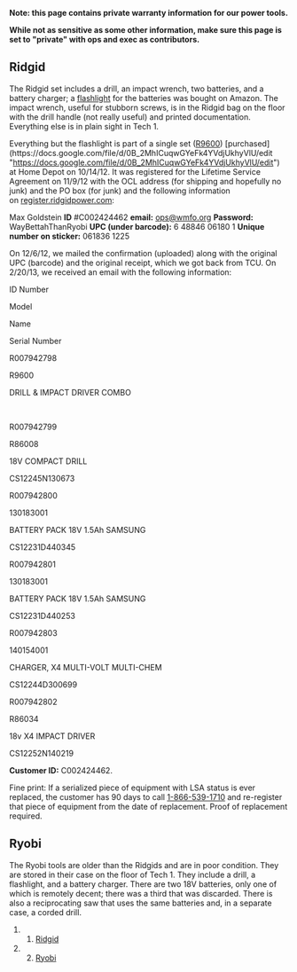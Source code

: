 **Note: this page contains private warranty information for our power tools.**

**While not as sensitive as some other information, make sure this page is set to "private" with ops and exec as contributors.**

Ridgid
------

The Ridgid set includes a drill, an impact wrench, two batteries, and a battery charger; a [flashlight](http://www.amazon.com/Cordless-Flashlight-R829-Battery-included/dp/B0011FK8KK/ "http://www.amazon.com/Cordless-Flashlight-R829-Battery-included/dp/B0011FK8KK/") for the batteries was bought on Amazon. The impact wrench, useful for stubborn screws, is in the Ridgid bag on the floor with the drill handle (not really useful) and printed documentation. Everything else is in plain sight in Tech 1.

Everything but the flashlight is part of a single set ([R9600](http://www.homedepot.com/h_d1/N-5yc1v/R-203266851/h_d2/ProductDisplay?catalogId=10053&langId=-1&keyword=ridgid&storeId=10051#.UJ05JkLFVAY "http://www.homedepot.com/h_d1/N-5yc1v/R-203266851/h_d2/ProductDisplay?catalogId=10053&langId=-1&keyword=ridgid&storeId=10051#.UJ05JkLFVAY")) [purchased](https://docs.google.com/file/d/0B_2MhICuqwGYeFk4YVdjUkhyVlU/edit "https://docs.google.com/file/d/0B_2MhICuqwGYeFk4YVdjUkhyVlU/edit") at Home Depot on 10/14/12. It was registered for the Lifetime Service Agreement on 11/9/12 with the OCL address (for shipping and hopefully no junk) and the PO box (for junk) and the following information on [register.ridgidpower.com](https://register.ridgidpower.com "https://register.ridgidpower.com"):

Max Goldstein
 **ID** \#C002424462
 **email:** [ops@wmfo.org](mailto:ops@wmfo.org "mailto:ops@wmfo.org")
 **Password:** WayBettahThanRyobi
 **UPC (under barcode):** 6 48846 06180 1
 **Unique number on sticker:** 061836 1225

On 12/6/12, we mailed the confirmation (uploaded) along with the original UPC (barcode) and the original receipt, which we got back from TCU. On 2/20/13, we received an email with the following information:

ID Number

Model

Name

Serial Number

R007942798

R9600

DRILL & IMPACT DRIVER COMBO

 

R007942799

R86008

18V COMPACT DRILL

CS12245N130673

R007942800

130183001

BATTERY PACK 18V 1.5Ah SAMSUNG

CS12231D440345

R007942801

130183001

BATTERY PACK 18V 1.5Ah SAMSUNG

CS12231D440253

R007942803

140154001

CHARGER, X4 MULTI-VOLT MULTI-CHEM

CS12244D300699

R007942802

R86034

18v X4 IMPACT DRIVER

CS12252N140219

**Customer ID:** C002424462.

Fine print: If a serialized piece of equipment with LSA status is ever replaced, the customer has 90 days to call [1-866-539-1710](https://wiki.wmfo.org/tel%3A1-866-539-1710 "tel:1-866-539-1710") and re-register that piece of equipment from the date of replacement. Proof of replacement required.

Ryobi
-----

The Ryobi tools are older than the Ridgids and are in poor condition. They are stored in their case on the floor of Tech 1. They include a drill, a flashlight, and a battery charger. There are two 18V batteries, only one of which is remotely decent; there was a third that was discarded. There is also a reciprocating saw that uses the same batteries and, in a separate case, a corded drill.

1.  1. [Ridgid](#Ridgid)
2.  2. [Ryobi](#Ryobi)

